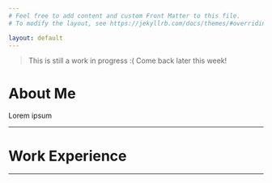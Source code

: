 ```yaml
---
# Feel free to add content and custom Front Matter to this file.
# To modify the layout, see https://jekyllrb.com/docs/themes/#overriding-theme-defaults

layout: default
---
```

>
> This is still a work in progress :(
> Come back later this week!
>

# About Me

Lorem ipsum

***

# Work Experience

*** 